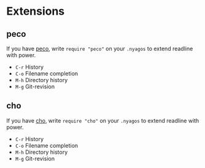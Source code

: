 Extensions
==========

peco
-----

If you have [peco](https://github.com/peco/peco), 
write `require "peco"` on your `.nyagos` to extend readline with power.

* `C-r` History
* `C-o` Filename completion
* `M-h` Directory history
* `M-g` Git-revision

cho
---

If you have [cho](https://github.com/mattn/cho), 
write `require "cho"` on your `.nyagos` to extend readline with power.

* `C-r` History
* `C-o` Filename completion
* `M-h` Directory history
* `M-g` Git-revision
